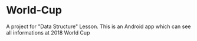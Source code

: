 # World-Cup
A project for "Data Structure" Lesson. This is an Android app which can see all informations at 2018 World Cup
